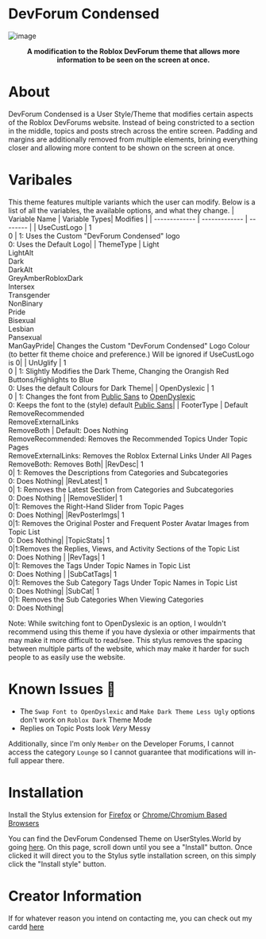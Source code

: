 # DevForum Condensed
![image](https://github.com/ThatOneUnoriginal/DevForum-Condensed/assets/70731807/2bcb336b-fa05-4b45-ac18-b1ad5eb119ce)
<b><p align="center">A modification to the Roblox DevForum theme that allows more information to be seen on the screen at once.</p></b>
# About
DevForum Condensed is a User Style/Theme that modifies certain aspects of the Roblox DevForums website. Instead of being constricted to a section in the middle, topics and posts strech across the entire screen. Padding and margins are additionally removed from multiple elements, brining everything closer and allowing more content to be shown on the screen at once.

# Varibales
This theme features multiple variants which the user can modify. Below is a list of all the variables, the available options, and what they change.
| Variable Name | Variable Types| Modifies |
| ------------- | ------------- | -------- |
| UseCustLogo   | 1<br>0        | 1: Uses the Custom "DevForum Condensed" logo<br>0: Uses the Default Logo|
| ThemeType     | Light<br>LightAlt<br>Dark<br>DarkAlt<br>GreyAmber<by>RobloxDark<br>Intersex<br>Transgender<br>NonBinary<br>Pride<br>Bisexual<br>Lesbian<br>Pansexual<br>ManGayPride| Changes the Custom "DevForum Condensed" Logo Colour (to better fit theme choice and preference.) Will be ignored if UseCustLogo is 0|
| UnUglify | 1<br>0 | 1: Slightly Modifies the Dark Theme, Changing the Orangish Red Buttons/Highlights to Blue<br>0: Uses the default Colours for Dark Theme| 
| OpenDyslexic | 1<br>0 | 1: Changes the font from [Public Sans](https://fonts.google.com/specimen/Public+Sans) to [OpenDyslexic](https://opendyslexic.org)<br>0: Keeps the font to the (style) default [Public Sans](https://fonts.google.com/specimen/Public+Sans)|
| FooterType | Default<br>RemoveRecommended<br>RemoveExternalLinks<br>RemoveBoth | Default: Does Nothing<br>RemoveRecommended: Removes the Recommended Topics Under Topic Pages<br>RemoveExternalLinks: Removes the Roblox External Links Under All Pages<br>RemoveBoth: Removes Both|
|RevDesc| 1<br>0| 1: Removes the Descriptions from Categories and Subcategories<br>0: Does Nothing|
|RevLatest| 1<br>0| 1: Removes the Latest Section from Categories and Subcategories<br>0: Does Nothing |
|RemoveSlider| 1<br>0|1: Removes the Right-Hand Slider from Topic Pages<br>0: Does Nothing|
|RevPosterImgs| 1<br>0|1: Removes the Original Poster and Frequent Poster Avatar Images from Topic List<br>0: Does Nothing|
|TopicStats| 1<br>0|1:Removes the Replies, Views, and Activity Sections of the Topic List<br>0: Does Nothing |
|RevTags| 1<br>0|1: Removes the Tags Under Topic Names in Topic List<br>0: Does Nothing |
|SubCatTags| 1<br>0|1: Removes the Sub Category Tags Under Topic Names in Topic List<br>0: Does Nothing|
|SubCat| 1<br>0|1: Removes the Sub Categories When Viewing Categories<br>0: Does Nothing|

Note: While switching font to OpenDyslexic is an option, I wouldn't recommend using this theme if you have dyslexia or other impairments that may make it more difficult to read/see. This stylus removes the spacing between multiple parts of the website, which may make it harder for such people to as easily use the website.

# Known Issues 🚧
* The ``Swap Font to OpenDyslexic`` and ``Make Dark Theme Less Ugly`` options don't work on ``Roblox Dark`` Theme Mode
* Replies on Topic Posts look <i>Very</i> Messy
  
Additionally, since I'm only ``Member`` on the Developer Forums, I cannot access the category ``Lounge`` so I cannot guarantee that modifications will in-full appear there.
# Installation
Install the Stylus extension for [Firefox](https://addons.mozilla.org/firefox/addon/styl-us/) or [Chrome/Chromium Based Browsers](https://chrome.google.com/webstore/detail/stylus/clngdbkpkpeebahjckkjfobafhncgmne) 

You can find the DevForum Condensed Theme on UserStyles.World by going [here](https://userstyles.world/style/12599/devforum-condensed). On this page, scroll down until you see a "Install" button. Once clicked it will direct you to the Stylus sytle installation screen, on this simply click the "Install style" button.

# Creator Information
If for whatever reason you intend on contacting me, you can check out my cardd [here](https://thatoneunoriginal.carrd.co)



